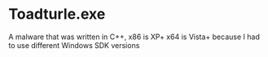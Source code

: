 # Toadturle.exe
A malware that was written in C++, x86 is XP+ x64 is Vista+ because I had to use different Windows SDK versions
